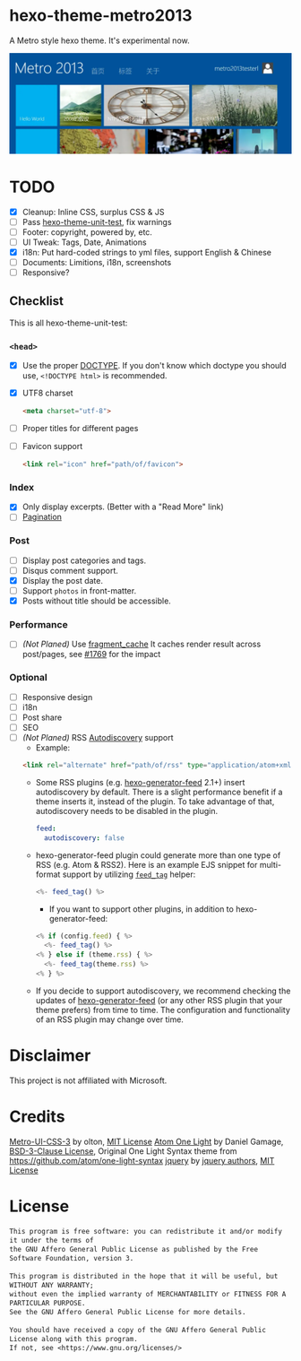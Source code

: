 # hexo-theme-metro2013

A Metro style hexo theme. It's experimental now.

![screenshot.webp](screenshot.webp)

# TODO

- [x] Cleanup: Inline CSS, surplus CSS & JS
- [ ] Pass [hexo-theme-unit-test](https://github.com/hexojs/hexo-theme-unit-test), fix warnings
- [ ] Footer: copyright, powered by, etc.
- [ ] UI Tweak: Tags, Date, Animations
- [x] i18n: Put hard-coded strings to yml files, support English & Chinese
- [ ] Documents: Limitions, i18n, screenshots
- [ ] Responsive?

## Checklist

This is all hexo-theme-unit-test:

### `<head>`

- [x] Use the proper [DOCTYPE](https://en.wikipedia.org/wiki/Document_Type_Declaration).
  If you don't know which doctype you should use, `<!DOCTYPE html>` is recommended.
- [x] UTF8 charset

    ``` html
    <meta charset="utf-8">
    ```

- [ ] Proper titles for different pages
- [ ] Favicon support

    ``` html
    <link rel="icon" href="path/of/favicon">
    ```

### Index

- [x] Only display excerpts. (Better with a "Read More" link)
- [ ] [Pagination](https://hexo.io/docs/configuration.html#Pagination)

### Post

- [ ] Display post categories and tags.
- [ ] Disqus comment support.
- [x] Display the post date.
- [ ] Support `photos` in front-matter.
- [x] Posts without title should be accessible.

### Performance

- [ ] _(Not Planed)_ Use [fragment_cache](https://hexo.io/docs/helpers.html#fragment_cache)
  It caches render result across post/pages, see [#1769](https://github.com/hexojs/hexo/issues/1769) for the impact

### Optional

- [ ] Responsive design
- [ ] i18n
- [ ] Post share
- [ ] SEO
- [ ] _(Not Planed)_ RSS [Autodiscovery](https://www.rssboard.org/rss-autodiscovery) support
  * Example:
  ``` html
  <link rel="alternate" href="path/of/rss" type="application/atom+xml">
  ```
  * Some RSS plugins (e.g. [hexo-generator-feed](https://github.com/hexojs/hexo-generator-feed) 2.1+) insert autodiscovery by default. There is a slight performance benefit if a theme inserts it, instead of the plugin. To take advantage of that, autodiscovery needs to be disabled in the plugin.
    ``` yml
    feed:
      autodiscovery: false
    ```
  * hexo-generator-feed plugin could generate more than one type of RSS (e.g. Atom & RSS2). Here is an example EJS snippet for multi-format support by utilizing [`feed_tag`](https://hexo.io/docs/helpers#feed-tag) helper:
    ``` js
    <%- feed_tag() %>
    ```
    * If you want to support other plugins, in addition to hexo-generator-feed:
    ``` js
    <% if (config.feed) { %>
      <%- feed_tag() %>
    <% } else if (theme.rss) { %>
      <%- feed_tag(theme.rss) %>
    <% } %>
    ```
  * If you decide to support autodiscovery, we recommend checking the updates of [hexo-generator-feed](https://github.com/hexojs/hexo-generator-feed/releases) (or any other RSS plugin that your theme prefers) from time to time. The configuration and functionality of an RSS plugin may change over time.

# Disclaimer

This project is not affiliated with Microsoft. 

# Credits

[Metro-UI-CSS-3](https://github.com/olton-archive/Metro-UI-CSS-3) by olton, [MIT License](https://github.com/olton-archive/Metro-UI-CSS-3/blob/master/LICENSE)
[Atom One Light](https://github.com/highlightjs/highlight.js/blob/main/src/styles/atom-one-light.css) by Daniel Gamage, [BSD-3-Clause License](https://github.com/highlightjs/highlight.js/blob/main/LICENSE), Original One Light Syntax theme from https://github.com/atom/one-light-syntax
[jquery](https://github.com/jquery/jquery) by [jquery authors](https://github.com/jquery/jquery/graphs/contributors), [MIT License](https://github.com/jquery/jquery/blob/main/LICENSE.txt)

# License

```text
This program is free software: you can redistribute it and/or modify it under the terms of
the GNU Affero General Public License as published by the Free Software Foundation, version 3.

This program is distributed in the hope that it will be useful, but WITHOUT ANY WARRANTY; 
without even the implied warranty of MERCHANTABILITY or FITNESS FOR A PARTICULAR PURPOSE. 
See the GNU Affero General Public License for more details.

You should have received a copy of the GNU Affero General Public License along with this program.
If not, see <https://www.gnu.org/licenses/>
```